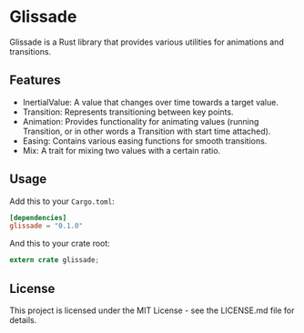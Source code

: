 # Glissade

Glissade is a Rust library that provides various utilities for animations and transitions.

## Features

- InertialValue: A value that changes over time towards a target value.
- Transition: Represents transitioning between key points.
- Animation: Provides functionality for animating values (running Transition,
  or in other words a Transition with start time attached).
- Easing: Contains various easing functions for smooth transitions.
- Mix: A trait for mixing two values with a certain ratio.

## Usage

Add this to your `Cargo.toml`:

```toml
[dependencies]
glissade = "0.1.0"
```

And this to your crate root:

```rust
extern crate glissade;
```

## License

This project is licensed under the MIT License - see the LICENSE.md file for details.
